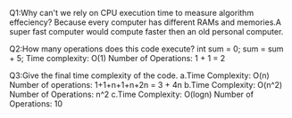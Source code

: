 Q1:Why can't we rely on CPU execution time to measure algorithm effeciency?
Because every computer has different RAMs and memories.A super fast computer would compute faster then an old personal computer.

Q2:How many operations does this code execute?
int sum = 0;
sum = sum + 5;
Time complexity: O(1) Number of Operations: 1 + 1 = 2

Q3:Give the final time complexity of the code.
a.Time Complexity: O(n) Number of operations: 1+1+n+1+n+2n = 3 + 4n
b.Time Complexity: O(n^2)  Number of Operations: n^2
c.Time Complexity: O(logn) Number of Operations: 10
